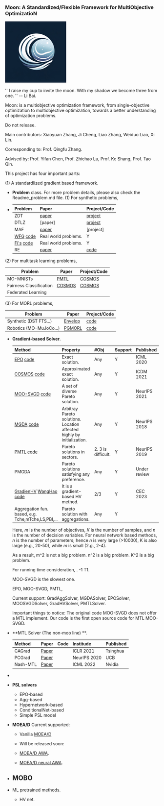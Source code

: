 ### Moon: A Standardized/Flexible Framework for MultiObjective OptimizatioN
<img src="moon.png" alt="Moon" width="200">

''
    I raise my cup to invite the moon.
    With my shadow we become three from one.
''
-- Li Bai.

Moon: is a multiobjective optimization framework, from single-objective optimization to multiobjective optimization, towards a better understanding of optimization problems.


Do not release.  

Main contributors: Xiaoyuan Zhang, Ji Cheng, Liao Zhang, Weiduo Liao, Xi Lin.

Corresponding to: Prof. Qingfu Zhang. 

Advised by: Prof. Yifan Chen, Prof. Zhichao Lu, Prof. Ke Shang, Prof. Tao Qin. 

This project has four important parts:

(1) A standardlized gradient based framework. 

- **Problem** class. For more problem details, please also check the Readme_problem.md file. 
  (1) For synthetic problems,
- 
  | Problem                                                      | Paper                                                                | Project/Code                                         |
  |--------------------------------------------------------------|----------------------------------------------------------------------|------------------------------------------------------|
  | ZDT                                                          | [paper](https://ieeexplore.ieee.org/document/996017)                 | [project](https://pymoo.org/problems/multi/zdt.html) |
  | DTLZ                                                         | [paper] | [project](https://pymoo.org/problems/many/dtlz.html) |Y                                        |
  | MAF                                                          | [paper](https://link.springer.com/article/10.1007/s40747-017-0039-7) | [project]                         |
  | [WFG](https://ieeexplore.ieee.org/document/996017) [code]()  | Real world problems.                                                 | Y                                                    |
  | [Fi's](https://ieeexplore.ieee.org/document/996017) [code]() | Real world problems.                                                 | Y                                                    |
  | RE                                                           | [paper](https://arxiv.org/abs/2009.12867)                            | [code](https://github.com/ryojitanabe/reproblems)    |

(2) For multitask learning problems, 

| Problem                 | Paper | Project/Code |
|-------------------------|------|--------------|
| MO-MNISTs               | [PMTL](https://proceedings.neurips.cc/paper_files/paper/2019/file/685bfde03eb646c27ed565881917c71c-Paper.pdf)     | [COSMOS](https://github.com/ruchtem/cosmos)     |
| Fairness Classification |[COSMOS](https://arxiv.org/pdf/2103.13392.pdf) |[COSMOS](https://github.com/ruchtem/cosmos) |
| Federated Learning      | | |

(3) For MORL problems,

| Problem                 | Paper                                                                                                            | Project/Code                              |
|-------------------------|------------------------------------------------------------------------------------------------------------------|-------------------------------------------|
| Synthetic (DST FTS...)  | [Envelop](https://proceedings.neurips.cc/paper_files/paper/2019/file/4a46fbfca3f1465a27b210f4bdfe6ab3-Paper.pdf) | [code]()                                  |
| Robotics (MO-MuJoCo...) | [PGMORL](http://proceedings.mlr.press/v119/xu20h/xu20h.pdf)                                                      | [code](https://github.com/mit-gfx/PGMORL) |




- **Gradient-based Solver**.

    | Method                                                                                                                                                                              | Property                                                              | #Obj               | Support | Published | Complexity      |
    |-------------------------------------------------------------------------------------------------------------------------------------------------------------------------------------|-----------------------------------------------------------------------|--------------------|---------|----------|-----------------|
    | [EPO](https://proceedings.mlr.press/v119/mahapatra20a/mahapatra20a.pdf) [code](https://github.com/dbmptr/EPOSearch)                                                                 | Exact solution.                                                       | Any                | Y       | ICML 2020 | $O(m^2 n K )$   |
    | [COSMOS](https://arxiv.org/pdf/2103.13392.pdf) [code](https://github.com/ruchtem/cosmos)                                                                                            | Approximated exact solution.                                          | Any                | Y       | ICDM 2021| $O(m n K )$     |
    | [MOO-SVGD](https://openreview.net/pdf?id=S2-j0ZegyrE) [code](https://github.com/gnobitab/MultiObjectiveSampling)                                                                    | A set of diverse Pareto solution.                                     | Any                | Y       | NeurIPS 2021 | $O(m^2 n K^2 )$ |
    | [MGDA](https://proceedings.neurips.cc/paper/2018/file/432aca3a1e345e339f35a30c8f65edce-Paper.pdf) [code](https://github.com/intel-isl/MultiObjectiveOptimization) | Arbitray Pareto solutions. Location affected highly by initialization. | Any                | Y       | NeurIPS 2018 | $O(m^2 n K )$   |
    | [PMTL](https://proceedings.neurips.cc/paper_files/paper/2019/file/685bfde03eb646c27ed565881917c71c-Paper.pdf) [code](https://github.com/Xi-L/ParetoMTL)                             | Pareto solutions in sectors.                                          | 2. 3 is difficult. | Y       | NeurIPS 2019 | $O(m^2 n K^2 )$ |
    | PMGDA     | Pareto solutions satisfying any preference.                           | Any                | Y       | Under review | $O(m^2 n K )$   |
    | [GradienHV](https://arxiv.org/abs/2102.04523) [WangHao](https://link.springer.com/chapter/10.1007/978-3-319-54157-0_44) [code](https://github.com/timodeist/multi_objective_learning) | It is a gradient-based HV method.| 2/3                | Y       | CEC 2023| $O(m^2 n K^2 )$ |   
    | Aggregation fun. based, e.g. Tche,mTche,LS,PBI,...                                                                                                                                  | Pareto solution with aggregations.    | Any                | Y       |


    Here, $m$ is the number of objectives, $K$ is the number of samples, and $n$ is the number of decision variables.
    For neural network based methods, $n$ is the number of parameters; hence $n$ is very large (>10000), K is also large (e.g., 20-50), while $m$ is small (2.g., 2-4).

    As a result, m^2 is not a big problem. n^2 is a big problem. K^2 is a big problem.

    For running time consideration, .
        -1 T1. 

    MOO-SVGD is the slowest one.


    EPO, MOO-SVGD, PMTL, 

    
    Current support:
        GradAggSolver, MGDASolver, EPOSolver, MOOSVGDSolver, GradHVSolver, PMTLSolver.

    Important things to notice:
        The original code MOO-SVGD does not offer a MTL implement. Our code is the first open source code for MTL MOO-SVGD.


- **MTL Solver (The non-moo line) **.

    | Method   | Paper                                         |Code| Institude | Published |
    |----------|-----------------------------------------------|----|---------|-----------|
    | CAGrad   | [Paper](https://openreview.net/forum?id=IMPnRXEWpvr) | |ICLR 2021| Tsinghua  |
    | PCGrad   | [Paper](https://arxiv.org/pdf/2001.06782.pdf) | |NeurIPS 2020| UCB       |
    | Nash-MTL | [Paper](https://arxiv.org/abs/2202.01017)     | |ICML 2022| Nvidia    |

- 
- **PSL solvers**
    - EPO-based
    - Agg-based
    - Hypernetwork-based
    - ConditionalNet-based
    - Simple PSL model
    
    
- **MOEA/D**
    Current supported:
    - Vanilla [MOEA/D](https://ieeexplore.ieee.org/document/4358754)
    
    - Will be released soon:
    - [MOEA/D AWA](https://pubmed.ncbi.nlm.nih.gov/23777254/). 
    - [MOEA/D neural AWA](https://openreview.net/pdf?id=W3T9rql5eo).

- **MOBO**
    - 

- ML pretrained methods. 
    - HV net. 